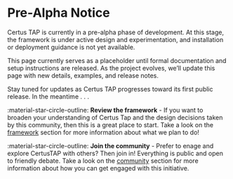 # Pre-Alpha Notice

Certus TAP is currently in a pre-alpha phase of development.
At this stage, the framework is under active design and experimentation, and installation or deployment guidance is not yet available.

This page currently serves as a placeholder until formal documentation and setup instructions are released. As the project evolves, we’ll update this page with new details, examples, and release notes.

Stay tuned for updates as Certus TAP progresses toward its first public release. In the meantime . . .

:material-star-circle-outline: **Review the framework** - If you want to broaden your understanding of Certus Tap and the design decisions taken by this community, then this is a great place to start. Take a look on the [framework](../framework/index.md) section for more information about what we plan to do!

:material-star-circle-outline: **Join the community** - Prefer to enage and explore CertusTAP with others?  Then join in!  Everything is public and open to friendly debate.  Take a look on the [community](../community/index.md) section for more information about how you can get engaged with this initiative.


